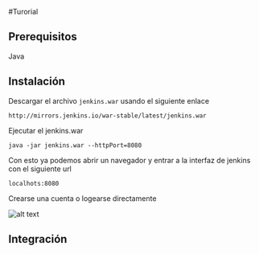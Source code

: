 #Turorial
## Prerequisitos
Java
## Instalación
Descargar el archivo ```jenkins.war``` usando el siguiente enlace
```
http://mirrors.jenkins.io/war-stable/latest/jenkins.war
```
Ejecutar el jenkins.war
```
java -jar jenkins.war --httpPort=8080
```
Con esto ya podemos abrir un navegador y entrar a la interfaz de jenkins con el siguiente url
```
localhots:8080
```
Crearse una cuenta o logearse directamente

![alt text](https://github.com/jfloreshe/CICDPractice/images/login.png)
## Integración



